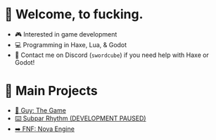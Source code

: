 # 👋 Welcome, to fucking.
- 🎮 Interested in game development
- 💻 Programming in Haxe, Lua, & Godot
- 🤝 Contact me on Discord (`swordcube`) if you need help with Haxe or Godot!

# 📢 Main Projects
- [👨 Guy: The Game](https://github.com/swordcube/stick-guy-the-game)
- [⌨️ Subpar Rhythm (DEVELOPMENT PAUSED)](https://github.com/swordcube/SubparRhythm)
- [➡️ FNF: Nova Engine](https://github.com/swordcube/NovaEngine-Godot-FNF)
